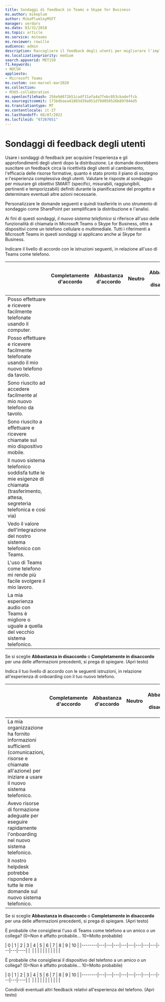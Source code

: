 ```yaml
---
title: Sondaggi di feedback in Teams o Skype for Business
ms.author: mikeplum
author: MikePlumleyMSFT
manager: serdars
ms.date: 03/31/2018
ms.topic: article
ms.service: msteams
ms.reviewer: rowille
audience: admin
description: Raccogliere il feedback degli utenti per migliorare l'implementazione della voce nel cloud in Microsoft Teams o Skype for Business.
ms.localizationpriority: medium
search.appverid: MET150
f1.keywords:
- NOCSH
appliesto:
- Microsoft Teams
ms.custom: seo-marvel-mar2020
ms.collection:
- M365-collaboration
ms.openlocfilehash: 256e9d672b51cadf31afa4a7febc053cba4effcb
ms.sourcegitcommit: 173bdbaea41893d39a951d79d050526b897044d5
ms.translationtype: MT
ms.contentlocale: it-IT
ms.lasthandoff: 08/07/2022
ms.locfileid: "67267651"
---
```

# <a name="user-feedback-surveys"></a>Sondaggi di feedback degli utenti 

Usare i sondaggi di feedback per acquisire l'esperienza e gli approfondimenti degli utenti dopo la distribuzione. Le domande dovrebbero suscitare un feedback circa la ricettività degli utenti al cambiamento, l'efficacia delle risorse formative, quanto è stato pronto il piano di sostegno e l'esperienza complessiva degli utenti. Valutare le risposte al sondaggio per misurare gli obiettivi SMART (specifici, misurabili, raggiungibili, pertinenti e temporizzabili) definiti durante la pianificazione del progetto e determinare eventuali altre azioni necessarie.

Personalizzare le domande seguenti e quindi trasferirle in uno strumento di sondaggio come SharePoint per semplificare la distribuzione e l'analisi.

Ai fini di questi sondaggi, *il nuovo sistema telefonico* si riferisce all'uso delle funzionalità di chiamata in Microsoft Teams o Skype for Business, oltre a dispositivi come un telefono cellulare o multimediale. Tutti i riferimenti a Microsoft Teams in questi sondaggi si applicano anche ai Skype for Business.

Indicare il livello di accordo con le istruzioni seguenti, in relazione all'uso di Teams come telefono. 

|     &nbsp;                              | Completamente d'accordo | Abbastanza d'accordo | Neutro | Abbastanza in disaccordo | Completamente in disaccordo | N/D o non ha usato |
|--------------------------------------------------------------------------------------------------------------------------|----------------------|--------------------|-------------|-----------------------|-------------------------|------------------------|
| Posso effettuare e ricevere facilmente telefonate usando il computer.                                                             |                      |                    |             |                       |                         |                        |
| Posso effettuare e ricevere facilmente telefonate usando il mio nuovo telefono da tavolo.                                              |                      |                    |             |                       |                         |                        |
| Sono riuscito ad accedere facilmente al mio nuovo telefono da tavolo.                                                                              |                      |                    |             |                       |                         |                        |
| Sono riuscito a effettuare e ricevere chiamate sul mio dispositivo mobile.                                                   |                      |                    |             |                       |                         |                        |
| Il nuovo sistema telefonico soddisfa tutte le mie esigenze di chiamata (trasferimento, attesa, segreteria telefonica e così via)                                      |                      |                    |             |                       |                         |                        |
| Vedo il valore dell'integrazione del nostro sistema telefonico con Teams.                                                 |                      |                    |             |                       |                         |                        |
| L'uso di Teams come telefono mi rende più facile svolgere il mio lavoro.                                          |                      |                    |             |                       |                         |                        |
| La mia esperienza audio con Teams è migliore o uguale a quella del vecchio sistema telefonico.                   |                      |                    |             |                       |                         |                        |

Se si sceglie **Abbastanza in disaccordo** o **Completamente in disaccordo** per una delle affermazioni precedenti, si prega di spiegare. (Apri testo)

Indica il tuo livello di accordo con le seguenti istruzioni, in relazione all'esperienza di onboarding con il tuo nuovo telefono.  

|          &nbsp;                  | Completamente d'accordo | Abbastanza d'accordo | Neutro | Abbastanza in disaccordo | Completamente in disaccordo | N/D o non ha usato |
|----|----------------------|--------------------|-------------|-----------------------|-------------------------|------------------------|
| La mia organizzazione ha fornito informazioni sufficienti (comunicazioni, risorse e chiamate all'azione) per iniziare a usare il nuovo sistema telefonico. |                      |                    |             |                       |                         |                        |
| Avevo risorse di formazione adeguate per eseguire rapidamente l'onboarding nel nuovo sistema telefonico.                                                          |                      |                    |             |                       |                         |                        |
| Il nostro helpdesk potrebbe rispondere a tutte le mie domande sul nuovo sistema telefonico.                                                           |                      |                    |             |                       |                         |                        |

Se si sceglie **Abbastanza in disaccordo** o **Completamente in disaccordo** per una delle affermazioni precedenti, si prega di spiegare. (Apri testo)

È probabile che consiglierai l'uso di Teams come telefono a un amico o un collega? (0=Non è affatto probabile... 10=Molto probabile)

| 0      | 1 | 2 | 3 | 4 | 5 | 6 | 7 | 8 | 9 | 10 |
|--------|---|---|---|---|---|---|---|---|---|---|----|
|&nbsp; |&nbsp;|&nbsp;|&nbsp;|&nbsp;|&nbsp;|&nbsp;|&nbsp;|&nbsp;|&nbsp;|&nbsp;|

È probabile che consiglierai il dispositivo del telefono a un amico o un collega? (0=Non è affatto probabile... 10=Molto probabile)  

| 0      | 1 | 2 | 3 | 4 | 5 | 6 | 7 | 8 | 9 | 10 |
|--------|---|---|---|---|---|---|---|---|---|---|----|
|&nbsp; |&nbsp;|&nbsp;|&nbsp;|&nbsp;|&nbsp;|&nbsp;|&nbsp;|&nbsp;|&nbsp;|&nbsp;|


Condividi eventuali altri feedback relativi all'esperienza del telefono. (Apri testo)
